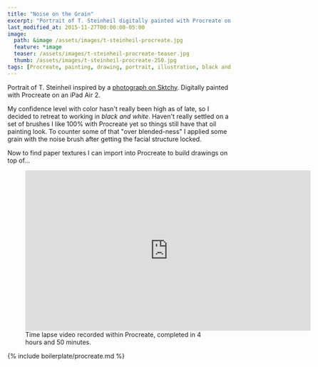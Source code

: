 ```yaml
---
title: "Noise on the Grain"
excerpt: "Portrait of T. Steinheil digitally painted with Procreate on an iPad."
last_modified_at: 2015-11-27T00:00:00-05:00
image: 
  path: &image /assets/images/t-steinheil-procreate.jpg
  feature: *image
  teaser: /assets/images/t-steinheil-procreate-teaser.jpg
  thumb: /assets/images/t-steinheil-procreate-250.jpg
tags: [Procreate, painting, drawing, portrait, illustration, black and white, time lapse, Sktchy]
---
```


Portrait of T. Steinheil inspired by a [photograph on Sktchy](http://sktchy.com/hvnEKC). Digitally painted with Procreate on an iPad Air 2. 

My confidence level with color hasn't really been high as of late, so I decided to retreat to working in *black and white*. Haven't really settled on a set of brushes I like 100% with Procreate yet so things still have that oil painting look. To counter some of that "over blended-ness" I applied some grain with the noise brush after getting the facial structure locked.

Now to find paper textures I can import into Procreate to build drawings on top of...

<figure>
  <iframe width="640" height="360" src="https://www.youtube-nocookie.com/embed/3FI6OblgfeY?controls=0&amp;showinfo=0" frameborder="0" allowfullscreen></iframe>
  <figcaption>Time lapse video recorded within Procreate, completed in 4 hours and 50 minutes.</figcaption>
</figure>

{% include boilerplate/procreate.md %}
